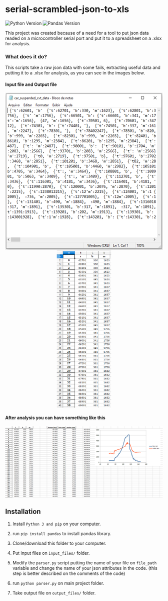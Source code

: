 
# serial-scrambled-json-to-xls

![Python Version](https://img.shields.io/badge/Python-3.8.1-yellow.svg)
![Pandas Version](https://img.shields.io/badge/Pandas-0.25.3-blue.svg)

This project was created because of a need for a tool to put json data readed on a microcontroller serial port and put it to a spreadsheet on a .xlsx for analysis.

### What does it do?  

This scripts take a raw json data with some fails, extracting useful data and putting it to a .xlsx for analysis, as you can see in the images below.

#### Input file and Output file 

<p align="center">
    <img src="https://github.com/LondriBaja/serial-scrambled-json-to-xls/blob/master/screenshots/input_file.PNG"
        height="500" style="margin-right: 500"> <img src="https://github.com/LondriBaja/serial-scrambled-json-to-xls/blob/master/screenshots/output_file.PNG"
        height="500">

#### After analysis you can have something like this
<p align="center">
    <img src="https://github.com/LondriBaja/serial-scrambled-json-to-xls/blob/master/screenshots/manipulated_file.PNG">
</p>


## Installation

1. Install `Python 3 and pip` on your computer.

2. run `pip install pandas` to install pandas library.

3. Clone/download this folder to your computer.

4. Put input files on `input_files/` folder.

5. Modify the `parser.py` script putting the name of your file on `file_path` variable and change the name of your json attributes in the code. (this step is better described on the comments of the code)

6. run `python parser.py` on main project folder.

7. Take output file on `output_files/` folder.


